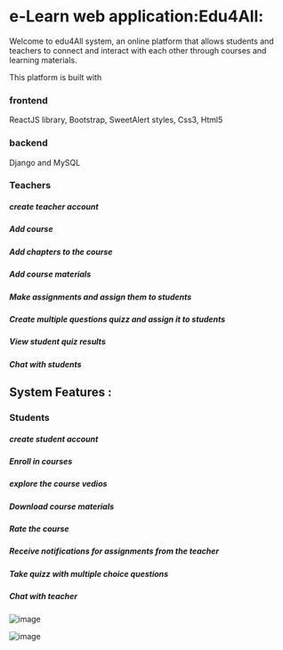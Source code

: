 # e-Learn web application:Edu4All:
Welcome to edu4All system, an online platform that allows students and teachers to connect and interact with each other through courses and learning materials.

This platform is built with
### frontend
ReactJS library, Bootstrap, SweetAlert styles, Css3, Html5
### backend
Django and MySQL

### Teachers
##### create teacher account
##### Add course
##### Add chapters to the course
##### Add course materials
##### Make assignments and assign them to students
##### Create multiple questions quizz and assign it to students
##### View student quiz results
##### Chat with students

## System Features :
### Students
##### create student account
##### Enroll in courses
##### explore the course vedios
##### Download course materials
##### Rate the course
##### Receive notifications for assignments from the teacher
##### Take quizz with multiple choice questions
##### Chat with teacher
![image](https://user-images.githubusercontent.com/108693961/211422578-94694b4e-6e49-4701-8293-9cd68050f7c6.png)

![image](https://user-images.githubusercontent.com/108693961/211424064-ca07b371-ef82-4cb5-bb74-bb4ab4c895dd.png)
